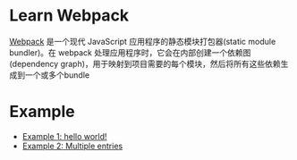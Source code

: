 # Learn Webpack
[Webpack](https://webpack.js.org/) 是一个现代 JavaScript 应用程序的静态模块打包器(static module bundler)。在 webpack 处理应用程序时，它会在内部创建一个依赖图(dependency graph)，用于映射到项目需要的每个模块，然后将所有这些依赖生成到一个或多个bundle

# Example
* [Example 1: hello world!](https://github.com/fupengl/learn-webpack/tree/master/examples/1.hellow-word)
* [Example 2: Multiple entries](https://github.com/fupengl/learn-webpack/tree/master/examples/2.multiple-entries)

